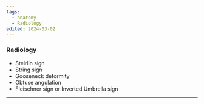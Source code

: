 ```yaml
---
tags:
  - anatomy
  - Radiology
edited: 2024-03-02
---
```


### Radiology
- Steirlin sign
- String sign
- Gooseneck deformity
- Obtuse angulation 
- Fleischner sign or Inverted Umbrella sign 

---
